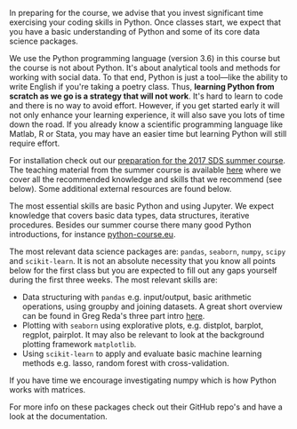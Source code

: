 In preparing for the course, we advise that you invest significant time exercising your coding skills in Python. Once classes start, we expect that you have a basic understanding of Python and some of its core data science packages.

We use the Python programming language (version 3.6) in this course but the course is not about Python. It's about analytical tools and methods for working with social data. To that end, Python is just a tool—like the ability to write English if you're taking a poetry class. Thus, **learning Python from scratch as we go is a strategy that will not work**. It's hard to learn to code and there is no way to avoid effort. However, if you get started early it will not only enhance your learning experience, it will also save you lots of time down the road. If you already know a scientific programming language like Matlab, R or Stata, you may have an easier time but learning Python will still require effort.

For installation check out our [preparation for the 2017 SDS summer course](https://abjer.github.io/sds/posts/2017/07/07/preparing-for-sds.html). The teaching material from the summer course is available [here](abjer.github.io/sds/syllabus) where we cover all the recommended knowledge and skills that we recommend (see below). Some additional external resources are found below.

The most essential skills are basic Python and using Jupyter. We expect knowledge that covers basic data types, data structures, iterative procedures. Besides our summer course there many good Python introductions, for instance [python-course.eu](https://python-course.eu/python3_course.php). 

The most relevant data science packages are: `pandas`, `seaborn`, `numpy`, `scipy` and `scikit-learn`. It is not an absolute necessity that you know all points below for the first class but you are expected to fill out any gaps yourself during the first three weeks. The most relevant skills are:
- Data structuring with `pandas` e.g. input/output, basic arithmetic operations, using groupby and joining datasets. A great short overview can be found in Greg Reda's three part intro [here](http://www.gregreda.com/2013/10/26/intro-to-pandas-data-structures/). 
- Plotting with `seaborn` using explorative plots, e.g. distplot, barplot, regplot, pairplot. It may also be relevant to look at the background plotting framework `matplotlib`. 
- Using `scikit-learn` to apply and evaluate basic machine learning methods e.g. lasso, random forest with cross-validation. 

If you have time we encourage investigating numpy which is how Python works with matrices. 

For more info on these packages check out their GitHub repo's and have a look at the documentation. 